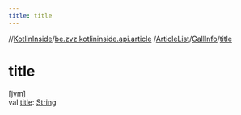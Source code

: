 ```yaml
---
title: title
---
```

//[KotlinInside](../../../../index.html)/[be.zvz.kotlininside.api.article](../../index.html)
/[ArticleList](../index.html)/[GallInfo](index.html)/[title](title.html)

# title

[jvm]\
val [title](title.html): [String](https://kotlinlang.org/api/latest/jvm/stdlib/kotlin/-string/index.html)




